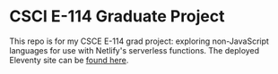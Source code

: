 # CSCI E-114 Graduate Project

This repo is for my CSCE E-114 grad project: exploring non-JavaScript languages for use with Netlify's serverless functions. The deployed Eleventy site can be [found here](https://helpful-salmiakki-9b1773.netlify.app/).